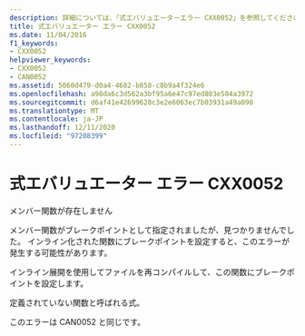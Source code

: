 ```yaml
---
description: 詳細については、「式エバリュエーターエラー CXX0052」を参照してください。
title: 式エバリュエーター エラー CXX0052
ms.date: 11/04/2016
f1_keywords:
- CXX0052
helpviewer_keywords:
- CXX0052
- CAN0052
ms.assetid: 5060d479-d0a4-4682-b858-c8b9a4f324e6
ms.openlocfilehash: a98da6c3d562a3bf95a6e47c97ed803e504a3972
ms.sourcegitcommit: d6af41e42699628c3e2e6063ec7b03931a49a098
ms.translationtype: MT
ms.contentlocale: ja-JP
ms.lasthandoff: 12/11/2020
ms.locfileid: "97208399"
---
```

# <a name="expression-evaluator-error-cxx0052"></a>式エバリュエーター エラー CXX0052

メンバー関数が存在しません

メンバー関数がブレークポイントとして指定されましたが、見つかりませんでした。 インライン化された関数にブレークポイントを設定すると、このエラーが発生する可能性があります。

インライン展開を使用してファイルを再コンパイルして、この関数にブレークポイントを設定します。

定義されていない関数と呼ばれる式。

このエラーは CAN0052 と同じです。
